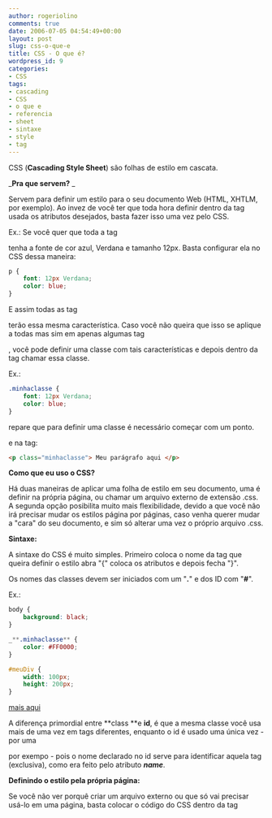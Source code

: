 ```yaml
---
author: rogeriolino
comments: true
date: 2006-07-05 04:54:49+00:00
layout: post
slug: css-o-que-e
title: CSS - O que é?
wordpress_id: 9
categories:
- CSS
tags:
- cascading
- CSS
- o que e
- referencia
- sheet
- sintaxe
- style
- tag
---
```


CSS (**Cascading Style Sheet**) são folhas de estilo em cascata.

_**Pra que servem?** _

Servem para definir um estilo para o seu documento Web (HTML, XHTLM, por exemplo). Ao invez de você ter que toda hora definir dentro da tag usada os atributos desejados, basta fazer isso uma vez pelo CSS.

Ex.: Se você quer que toda a tag <p> tenha a fonte de cor azul, Verdana e tamanho 12px. Basta configurar ela no CSS dessa maneira:

```css
p {
    font: 12px Verdana;
    color: blue;
}
```


E assim todas as tag <p> terão essa mesma característica. Caso você não queira que isso se aplique a todas mas sim em apenas algumas tag <p>, você pode definir uma classe com tais características e depois dentro da tag chamar essa classe.

Ex.:


```css
.minhaclasse {
    font: 12px Verdana;
    color: blue;
} 
```

repare que para definir uma classe é necessário começar com um ponto.

e na tag:

```html
<p class="minhaclasse"> Meu parágrafo aqui </p>
```

**Como que eu uso o CSS?**

Há duas maneiras de aplicar uma folha de estilo em seu documento, uma é definir na própria página, ou chamar um arquivo externo de extensão .css. A segunda opção posibilita muito mais flexibilidade, devido a que você não irá precisar mudar os estilos página por páginas, caso venha querer mudar a "cara" do seu documento, e sim só alterar uma vez o próprio arquivo .css.

**Sintaxe:**

A sintaxe do CSS é muito simples. Primeiro coloca o nome da tag que queira definir o estilo abra "{" coloca os atributos e depois fecha "}".

Os nomes das classes devem ser iniciados com um "**.**" e dos ID com "**#**".

Ex.:


```css
body {
    background: black;
}

_**.minhaclasse** {
    color: #FF0000;
}

#meuDiv {
    width: 100px;
    height: 200px;
}
```

[mais aqui](http://www.w3schools.com/css/css_syntax.asp)

A diferença primordial entre **class **e **id**, é que a mesma classe você usa mais de uma vez em tags diferentes, enquanto o id é usado uma única vez - por uma <div> por exempo - pois o nome declarado no id serve para identificar aquela tag (exclusiva), como era feito pelo atributo **_name_**.

**Definindo o estilo pela própria página:**

Se você não ver porquê criar um arquivo externo ou que só vai precisar usá-lo em uma página, basta colocar o código do CSS dentro da tag _**<style>**_ que por sua vez deve ficar dentro da tag **<head>** passando o atributo _type_ como **_text/css_**.

Ex.:

```html
<html>
    <head>
        <title>Meu Título</title>
        <style type="text/css">
            <!-- 
            .minhaclasse {
                font: 12px Verdana;
                color: blue;
            }
            -->
        </style>
    </head>
    <body>
        <p class="minhaclasse"> Meu parágrafo aqui </p>
    </body>
</html>
```

Repare que o CSS propriamente dito vem dentro de um comentário ( _**<!-- ****-->**_ ), isso acontece para evitar bugs de alguns browser antigos, mas será ignorados pelos browsers mais novos.

**Definindo o estilo através de um arquivo externo:**

Pode-se chamar um arquivo externo de duas maneiras, uma já utrapassada e pouco usada e a mais semânticamente correta usando a tag <link> - tag na qual adiciona informações externas na página.


**Primeira:**


```html
<style type="text/css">
<!--
@import: url(arquivo.css);
-->
</style>
```

**Segunda, e recomendada:**


```html
<link rel="stylesheet" href="style.css" type="text/css"/>
```

Para entender um pouco mais do porquê de tanto atributos vamos analisar um-por-um :

[**href:**](http://www.w3.org/TR/html4/struct/links.html#adef-href) igual ao da tag <a>, define o caminho.

[**rel:**](http://www.w3.org/TR/html4/struct/links.html#adef-rel) vem do ingles _relationship _(relacionamento), com o atual arquivo especificado no href.

A tag <link> também deverá estar contida na tag <head>.</blockquote>


**Alguns dos atributos mais utilizados:**



**background:** cor; _/* cor do fundo da página */_
**color:** cor; _/* cor da fonte */_
**font:** familia; _/* ex.: Verdana, Arial, Tahoma */_
**margin:** top right bottom left; _/* margin e os sentidos */_
**padding:**  top right bottom left; _/* espaçamento dentro e os sentidos */_
**width:** valor _/* largura */_
**height:** valor _/* altura */_
**text-align:** valor _/* alinhamento do texto - center, left, right, justify */_
**border: ** largura tipo cor _/* largura, tipo (solid, dotted, dashed), cor */_


**mais sobre:**

[Maujor.com](http://www.maujor.com/)
[Maujor.com Tutorial](http://www.maujor.com/tutorialcss1/css1tut.shtml)
[W3.org](http://www.w3.org/Style/)
[W3.org Use Link](http://www.w3.org/QA/Tips/use-links)
[W3schools.com](http://www.w3schools.com/css/default.asp)
[W3schools.com examples](http://www.w3schools.com/css/css_examples.asp)
[Wikipedia.org](http://pt.wikipedia.org/wiki/Cascading_Style_Sheets)
